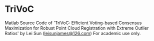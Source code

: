 # TriVoC
Matlab Source Code of 'TriVoC: Efficient Voting-based Consensus Maximization for Robust Point Cloud Registration with Extreme Outlier Ratios'
by Lei Sun (leisunjames@126.com)
For academic use only.


